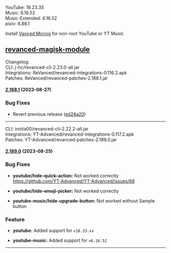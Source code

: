 YouTube: 18.23.35  
Music: 6.16.52  
Music-Extended: 6.16.52  
pixiv: 6.86.1  

Install [Vanced Microg](https://github.com/TeamVanced/VancedMicroG/releases) for non-root YouTube or YT Music  

[revanced-magisk-module](https://github.com/j-hc/revanced-magisk-module)  
---
Changelog:  
CLI: j-hc/revanced-cli-2.23.0-all.jar  
Integrations: ReVanced/revanced-integrations-0.116.2.apk  
Patches: ReVanced/revanced-patches-2.188.1.jar  

#### [2.188.1](https://github.com/ReVanced/revanced-patches/compare/v2.188.0...v2.188.1) (2023-08-27)
### Bug Fixes
* Revert previous release ([ed24a20](https://github.com/ReVanced/revanced-patches/commit/ed24a201a9fbe08dd6694582d0ab08ced8ad026a))

---
CLI: inotia00/revanced-cli-2.22.2-all.jar  
Integrations: YT-Advanced/revanced-integrations-0.117.2.apk  
Patches: YT-Advanced/revanced-patches-2.189.0.jar  

#### [2.189.0](https://github.com/YT-Advanced/ReX-patches/compare/v2.188.2...v2.189.0) (2023-08-25)


### Bug Fixes

* **youtube/hide-quick-action:** Not worked correctly https://github.com/YT-Advanced/YT-Advanced/issues/68

* **youtube/hide-emoji-picker:** Not worked correctly

* **youtube-music/hide-upgrade-button:** Not worked without Sample button

### Feature

* **youtube:** Added support for `v18.33.xx`

* **youtube-music:** Added support for `v6.16.52`
---  
